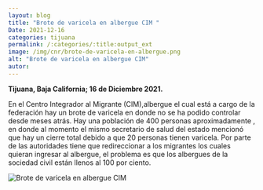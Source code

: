 ```yaml
---
layout: blog
title: "Brote de varicela en albergue CIM "
Date: 2021-12-16
categories: tijuana
permalink: /:categories/:title:output_ext
image: /img/cnr/brote-de-varicela-en-albergue.png
alt: "Brote de varicela en albergue CIM"
autor:
---
```


**Tijuana, Baja California; 16 de Diciembre 2021.** 

En el Centro Integrador al Migrante (CIM),albergue el cual está a cargo de la federación  hay un brote de varicela en donde  no se ha podido controlar desde meses atrás. 
Hay una población de 400 personas aproximadamente , en donde al momento el mismo secretario de salud del estado mencionó que hay un cierre total debido  a que 20 personas tienen varicela.
 Por parte de las autoridades tiene que redireccionar a los migrantes los cuales quieran ingresar al albergue, el problema es que los albergues de la sociedad civil están llenos al 100 por ciento.

<div id="carouselExampleSlidesOnly" class="carousel slide" data-ride="carousel">
  <div class="carousel-inner">
    <div class="carousel-item active">
       <img class="d-block w-100" src="/img/cnr/brote-de-varicela-en-albergue.png" loading="lazy"  alt="Brote de varicela en albergue CIM">
    </div>
  </div>
</div>